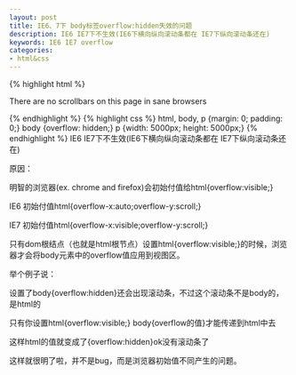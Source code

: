 ```yaml
---
layout: post
title: IE6、7下 body标签overflow:hidden失效的问题
description: IE6 IE7下不生效(IE6下横向纵向滚动条都在 IE7下纵向滚动条还在)
keywords: IE6 IE7 overflow
categories:
- html&css
---
```

{% highlight html  %}
<p>There are no scrollbars on this page in sane browsers</p>
{% endhighlight %}
{% highlight css  %}
html, body, p {margin: 0; padding: 0;}
body {overflow: hidden;}
p {width: 5000px; height: 5000px;}
{% endhighlight %}
<span class="impo">IE6 IE7下不生效(IE6下横向纵向滚动条都在 IE7下纵向滚动条还在)</span>

原因：

明智的浏览器(ex. chrome and firefox)会初始付值给html<span class="inpo">{overflow:visible;}</span>

IE6 初始付值html<span class="impo">{overflow-x:auto;overflow-y:scroll;}</span>

IE7 初始付值html<span class="impo">{overflow-x:visible;overflow-y:scroll;}</span>

只有dom根结点（也就是html根节点）设置html<span class="impo">{overflow:visible;}</span>的时候，浏览器才会将body元素中的overflow值应用到视图区。

举个例子说：

设置了body<span class="impo">{overflow:hidden}<span>还会出现滚动条，不过这个滚动条不是body的，是html的

只有你设置html<span class="impo">{overflow:visible;}</span> body<span class="impo">{overflow的值}</span>才能传递到html中去

这样html的值就变成了<span class="impo">{overflow:hidden}</span>ok没有滚动条了

这样就很明了啦，并不是bug，而是浏览器初始值不同产生的问题。
